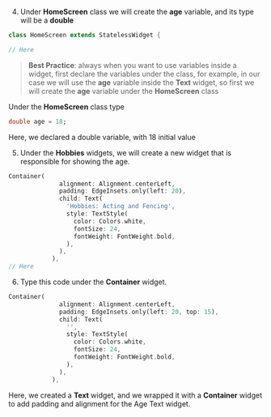 


4. Under **HomeScreen** class we will create the **age** variable, and its type will be a **double**

```dart
class HomeScreen extends StatelessWidget {

// Here

```

> **Best Practice**: always when you want to use variables inside a widget, first declare the variables under the class, for example, in our case we will use the **age** variable inside the **Text** widget, so first we will create the **age** variable under the **HomeScreen** class

Under the **HomeScreen** class type

```dart
double age = 18;
```

Here, we declared a double variable, with 18 initial value



5. Under the **Hobbies** widgets, we will create a new widget that is responsible for showing the age.

```dart
Container(
              alignment: Alignment.centerLeft,
              padding: EdgeInsets.only(left: 20),
              child: Text(
                'Hobbies: Acting and Fencing',
                style: TextStyle(
                  color: Colors.white,
                  fontSize: 24,
                  fontWeight: FontWeight.bold,
                ),
              ),
            ),
// Here

```



6. Type this code under the **Container** widget.

```dart
Container(
              alignment: Alignment.centerLeft,
              padding: EdgeInsets.only(left: 20, top: 15),
              child: Text(
                '',
                style: TextStyle(
                  color: Colors.white,
                  fontSize: 24,
                  fontWeight: FontWeight.bold,
                ),
              ),
            ),
```

Here, we created a **Text** widget, and we wrapped it with a **Container** widget to add padding and alignment for the Age Text widget. 







